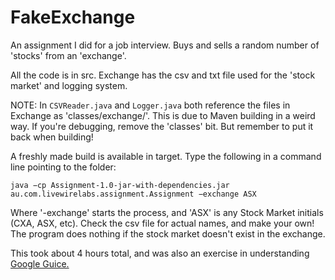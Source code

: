 # FakeExchange
An assignment I did for a job interview. Buys and sells a random number of 'stocks' from an 'exchange'.

All the code is in src. Exchange has the csv and txt file used for the 'stock market' and logging system.

NOTE: In `CSVReader.java` and `Logger.java` both reference the files in Exchange as 'classes/exchange/'.
This is due to Maven building in a weird way. If you're debugging, remove the 'classes' bit. But remember to put it back when building!

A freshly made build is available in target. Type the following in a command line pointing to the folder:


`java −cp Assignment-1.0-jar-with-dependencies.jar au.com.livewirelabs.assignment.Assignment −exchange ASX`

Where '-exchange' starts the process, and 'ASX' is any Stock Market initials (CXA, ASX, etc). Check the csv file for actual names, and make your own! The program does nothing if the stock market doesn't exist in the exchange.

This took about 4 hours total, and was also an exercise in understanding [Google Guice.](https://github.com/google/guice)
